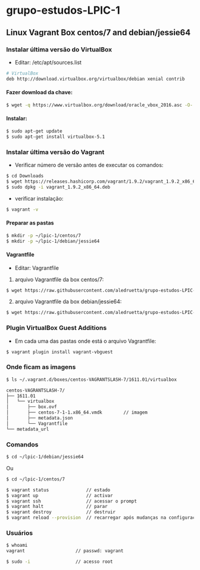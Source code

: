 # grupo-estudos-LPIC-1

## Linux Vagrant Box centos/7 and debian/jessie64

### Instalar última versão do VirtualBox

* Editar: /etc/apt/sources.list

```bash
# VirtualBox
deb http://download.virtualbox.org/virtualbox/debian xenial contrib
```

#### Fazer download da chave:

```bash
$ wget -q https://www.virtualbox.org/download/oracle_vbox_2016.asc -O- | sudo apt-key add -
```

#### Instalar:

```bash
$ sudo apt-get update
$ sudo apt-get install virtualbox-5.1
```

### Instalar última versão do Vagrant

* Verificar número de versão antes de executar os comandos:

```bash
$ cd Downloads
$ wget https://releases.hashicorp.com/vagrant/1.9.2/vagrant_1.9.2_x86_64.deb
$ sudo dpkg -i vagrant_1.9.2_x86_64.deb
```

* verificar instalação:

```bash
$ vagrant -v
```

#### Preparar as pastas

```bash
$ mkdir -p ~/lpic-1/centos/7
$ mkdir -p ~/lpic-1/debian/jessie64
```

#### Vagrantfile

* Editar: Vagrantfile

1. arquivo Vagrantfile da box centos/7:

```bash
$ wget https://raw.githubusercontent.com/aledruetta/grupo-estudos-LPIC-1/blob/master/centos/Vagrantfile -O ~/lpic-1/centos/7/Vagrantfile
```

2. arquivo Vagrantfile da box debian/jessie64:

```bash
$ wget https://raw.githubusercontent.com/aledruetta/grupo-estudos-LPIC-1/blob/master/debian/Vagrantfile -O ~/lpic-1/debian/jessie64/Vagrantfile
```

### Plugin VirtualBox Guest Additions

* Em cada uma das pastas onde está o arquivo Vagrantfile:

```bash
$ vagrant plugin install vagrant-vbguest
```

### Onde ficam as imagens

```bash
$ ls ~/.vagrant.d/boxes/centos-VAGRANTSLASH-7/1611.01/virtualbox

centos-VAGRANTSLASH-7/
├── 1611.01
│   └── virtualbox
│       ├── box.ovf
│       ├── centos-7-1-1.x86_64.vmdk        // imagem
│       ├── metadata.json
│       └── Vagrantfile
└── metadata_url
```

### Comandos

```bash
$ cd ~/lpic-1/debian/jessie64
```

Ou

```bash
$ cd ~/lpic-1/centos/7
```

```bash
$ vagrant status              // estado
$ vagrant up                  // activar
$ vagrant ssh                 // acessar o prompt
$ vagrant halt                // parar
$ vagrant destroy             // destruir
$ vagrant reload --provision  // recarregar após mudanças na configuração
```

### Usuários

```bash
$ whoami
vagrant                   // passwd: vagrant

$ sudo -i                 // acesso root
```
